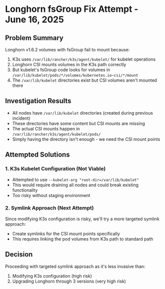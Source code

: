 # Longhorn fsGroup Fix Attempt - June 16, 2025

## Problem Summary
Longhorn v1.6.2 volumes with fsGroup fail to mount because:
1. K3s uses `/var/lib/rancher/k3s/agent/kubelet/` for kubelet operations
2. Longhorn CSI mounts volumes in the K3s path correctly
3. But kubelet's fsGroup code looks for volumes in `/var/lib/kubelet/pods/*/volumes/kubernetes.io~csi/*/mount`
4. The `/var/lib/kubelet` directories exist but CSI volumes aren't mounted there

## Investigation Results
- All nodes have `/var/lib/kubelet` directories (created during previous incident)
- These directories have some content but CSI mounts are missing
- The actual CSI mounts happen in `/var/lib/rancher/k3s/agent/kubelet/pods/`
- Simply having the directory isn't enough - we need the CSI mount points

## Attempted Solutions

### 1. K3s Kubelet Configuration (Not Viable)
- Attempted to use `--kubelet-arg "root-dir=/var/lib/kubelet"`
- This would require draining all nodes and could break existing functionality
- Too risky without staging environment

### 2. Symlink Approach (Next Attempt)
Since modifying K3s configuration is risky, we'll try a more targeted symlink approach:
- Create symlinks for the CSI mount points specifically
- This requires linking the pod volumes from K3s path to standard path

## Decision
Proceeding with targeted symlink approach as it's less invasive than:
1. Modifying K3s configuration (high risk)
2. Upgrading Longhorn through 3 versions (very high risk)